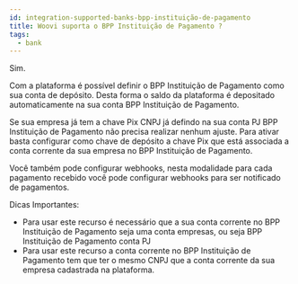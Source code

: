 ```yaml
---
id: integration-supported-banks-bpp-instituição-de-pagamento
title: Woovi suporta o BPP Instituição de Pagamento ?
tags:
  - bank
---
```


Sim.

Com a plataforma é possível definir o BPP Instituição de Pagamento como sua conta de depósito. Desta forma o saldo da plataforma é depositado automaticamente na sua conta BPP Instituição de Pagamento.

Se sua empresa já tem a chave Pix CNPJ já defindo na sua conta PJ BPP Instituição de Pagamento não precisa realizar nenhum ajuste. Para ativar basta configurar como chave de depósito a chave Pix que está associada a conta corrente da sua empresa no BPP Instituição de Pagamento.

Você também pode configurar webhooks, nesta modalidade para cada pagamento recebido você pode configurar webhooks para ser notificado de pagamentos.

Dicas Importantes:

- Para usar este recurso é necessário que a sua conta corrente no BPP Instituição de Pagamento seja uma conta empresas, ou seja BPP Instituição de Pagamento conta PJ
- Para usar este recurso a conta corrente no BPP Instituição de Pagamento tem que ter o mesmo CNPJ que a conta corrente da sua empresa cadastrada na plataforma.
